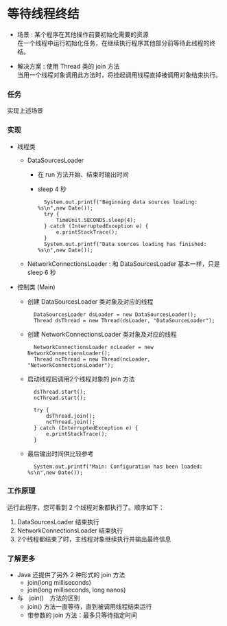 等待线程终结
====

* 场景 : 某个程序在其他操作前要初始化需要的资源
    <br/>
    在一个线程中运行初始化任务，在继续执行程序其他部分前等待此线程的终结。

* 解决方案 : 使用 Thread 类的 join 方法
    <br/>
    当用一个线程对象调用此方法时，将挂起调用线程直掉被调用对象结束执行。


### 任务

实现上述场景


### 实现

* 线程类

    * DataSourcesLoader
        * 在 run 方法开始、结束时输出时间
        * sleep 4 秒

                System.out.printf("Beginning data sources loading: %s\n",new Date());
                try {
                    TimeUnit.SECONDS.sleep(4);
                } catch (InterruptedException e) {
                    e.printStackTrace();
                }
                System.out.printf("Data sources loading has finished: %s\n",new Date());

    * NetworkConnectionsLoader : 和 DataSourcesLoader 基本一样，只是 sleep 6 秒

* 控制类 (Main)

    * 创建 DataSourcesLoader 类对象及对应的线程

            DataSourcesLoader dsLoader = new DataSourcesLoader();
            Thread dsThread = new Thread(dsLoader, "DataSourceLoader");

    * 创建 NetworkConnectionsLoader 类对象及对应的线程

            NetworkConnectionsLoader ncLoader = new NetworkConnectionsLoader();
            Thread ncThread = new Thread(ncLoader, "NetworkConnectionsLoader");

    * 启动线程后调用2个线程对象的 join 方法

            dsThread.start();
            ncThread.start();

            try {
                dsThread.join();
                ncThread.join();
            } catch (InterruptedException e) {
                e.printStackTrace();
            }

    * 最后输出时间供比较参考

            System.out.printf("Main: Configuration has been loaded: %s\n",new Date());


### 工作原理

运行此程序，您可看到 2 个线程对象都执行了。顺序如下：

1. DataSourcesLoader 结束执行
2. NetworkConnectionsLoader 结束执行
3. 2个线程都结束了时，主线程对象继续执行并输出最终信息


### 了解更多

* Java 还提供了另外 2 种形式的 join 方法
    * join(long milliseconds)
    * join(long milliseconds, long nanos)
* 与　join()　方法的区别
    * join() 方法一直等待，直到被调用线程结束运行
    * 带参数的 join 方法：最多只等待指定时间


